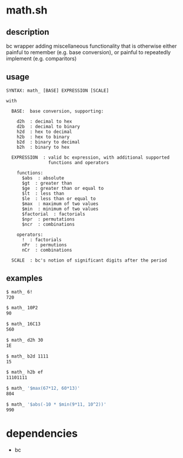 # math.sh

## description
bc wrapper adding miscellaneous functionality that is otherwise either painful to remember (e.g. base conversion), or painful to repeatedly implement (e.g. comparitors)

## usage
```
SYNTAX: math_ [BASE] EXPRESSION [SCALE]

with

  BASE:  base conversion, supporting:

    d2h  : decimal to hex
    d2b  : decimal to binary
    h2d  : hex to decimal
    h2b  : hex to binary
    b2d  : binary to decimal
    b2h  : binary to hex

  EXPRESSION  : valid bc expression, with additional supported
                functions and operators

    functions:
      $abs  : absolute
      $gt  : greater than
      $ge  : greater than or equal to
      $lt  : less than
      $le  : less than or equal to
      $max  : maximum of two values
      $min  : minimum of two values
      $factorial  : factorials
      $npr  : permutations
      $ncr  : combinations

    operators:
      !  : factorials
      nPr  : permutions
      nCr  : combinations

  SCALE  : bc's notion of significant digits after the period
```

## examples
```sh
$ math_ 6!
720
```
```sh
$ math_ 10P2
90
```
```sh
$ math_ 16C13
560
```
```sh
$ math_ d2h 30
1E
```
```sh
$ math_ b2d 1111
15
```
```sh
$ math_ h2b ef
11101111
```
```sh
$ math_ '$max(67*12, 60*13)'
804
```
```sh
$ math_ '$abs(-10 * $min(9*11, 10^2))'
990
```

# dependencies
- bc
